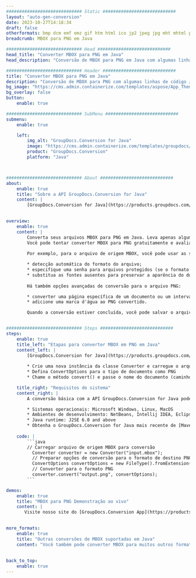 ```yaml
---
############################# Static ############################
layout: "auto-gen-conversion"
date: 2023-10-27T14:18:34
draft: false
otherformats: bmp dcm emf emz gif htm html ico jp2 jpeg jpg mht mhtml png psb psd svg svgz tga tif tiff webp wmf wmz
breadcrumb: MBOX para PNG em Java

############################# Head ############################
head_title: "Converter MBOX para PNG em Java"
head_description: "Conversão de MBOX para PNG em Java com algumas linhas de código. Converta mais de 160 formatos de arquivo usando a API de conversão de documentos do GroupDocs para Java"

############################# Header ############################
title: "Converter MBOX para PNG em Java"
description: "Conversão de MBOX para PNG com algumas linhas de código Java"
bg_image: "https://cms.admin.containerize.com/templates/aspose/App_Themes/V3/images/bg/header1.png"
bg_overlay: false
button:
    enable: true

############################# SubMenu ############################
submenu:
    enable: true

    left:
        img_alt: "GroupDocs.Conversion for Java"
        image: "https://cms.admin.containerize.com/templates/groupdocs/images/product-logos/90x90-noborder/groupdocs-conversion-java.png"
        product: "GroupDocs.Conversion"
        platform: "Java"



############################# About ############################
about:
    enable: true
    title: "Sobre a API GroupDocs.Conversion for Java"
    content: |
        [GroupDocs.Conversion for Java](https://products.groupdocs.com/conversion/java/) é uma API avançada de conversão de formato de arquivo para conversão entre formatos populares de imagem e documento, como Microsoft Office, OpenDocument, PDF, HTML, e-mail, CAD. e muito mais com apenas algumas linhas de código. A API nativa detecta automaticamente os formatos dos documentos originais e oferece muitas opções para personalizar os documentos convertidos. Juntamente com a função de extrair informações de um documento, ele também suporta o armazenamento em cache dos resultados da conversão para o disco local por padrão. No entanto, qualquer tipo de armazenamento em cache pode ser suportado pela implementação das interfaces apropriadas - Amazon S3, Dropbox, Google Drive, Windows Azure, Reddis ou quaisquer outras.
    

overview:
    enable: true
    content: |
        Converta seus arquivos MBOX para PNG em Java. Leva apenas algumas linhas de código Java em qualquer plataforma de sua escolha, como Windows, Linux, macOS.
        Você pode tentar converter MBOX para PNG gratuitamente e avaliar a qualidade dos resultados da conversão. Junto com scripts de conversão de arquivo simples, você pode tentar opções mais sofisticadas para carregar o arquivo de origem MBOX e armazenar a saída PNG. 
        
        Por exemplo, para o arquivo de origem MBOX, você pode usar as seguintes opções de carregamento:

        * detecção automática do formato do arquivo;
        * especifique uma senha para arquivos protegidos (se o formato de arquivo for compatível);
        * substitua as fontes ausentes para preservar a aparência do documento.
        
        Há também opções avançadas de conversão para o arquivo PNG:

        * converter uma página específica de um documento ou um intervalo de páginas;
        * adicione uma marca d'água ao PNG convertido.

        Quando a conversão estiver concluída, você pode salvar o arquivo PNG no caminho do arquivo local ou em qualquer armazenamento de terceiros, como FTP, Amazon S3, Google Drive, Dropbox etc. Observe - para converter MBOX para PNG, você não precisa instalar nenhum software adicional, como MS Office, Open Office, Adobe Acrobat Reader etc.


############################# Steps ############################
steps:
    enable: true
    title_left: "Etapas para converter MBOX em PNG em Java"
    content_left: |
        [GroupDocs.Conversion for Java](https://products.groupdocs.com/conversion/java/) permite que os desenvolvedores convertam facilmente o arquivo MBOX para PNG com algumas linhas de código.
        
        * Crie uma nova instância da classe Converter e carregue o arquivo MBOX com o caminho completo
        * Defina ConvertOptions para o tipo de documento como PNG
        * Chame o método convert() e passe o nome do documento (caminho completo) e formato (PNG) como parâmetro

    title_right: "Requisitos de sistema"
    content_right: |
        A conversão básica com a API GroupDocs.Conversion for Java pode ser feita com apenas algumas linhas de código. Nossas APIs são suportadas em todas as principais plataformas e sistemas operacionais. Antes de executar o código abaixo, certifique-se de ter os seguintes pré-requisitos instalados em seu sistema.

        * Sistemas operacionais: Microsoft Windows, Linux, MacOS
        * Ambientes de desenvolvimento: NetBeans, Intellij IDEA, Eclipse, etc.
        * Java runtime: J2SE 6.0 and above
        * Obtenha o GroupDocs.Conversion for Java mais recente de [Maven](https://repository.groupdocs.com/webapp/#/artifacts/browse/tree/General/repo/com/groupdocs/groupdocs-conversion)
         
    code: |
        ```java    
        // Carregar arquivo de origem MBOX para conversão
          Converter converter = new Converter("input.mbox");
          // Preparar opções de conversão para o formato de destino PNG
          ConvertOptions convertOptions = new FileType().fromExtension("png").getConvertOptions();
          // Converter para o formato PNG
          converter.convert("output.png", convertOptions);
        ```

demos:
    enable: true
    title: "MBOX para PNG Demonstração ao vivo"
    content: |
       Visite nosso site do [GroupDocs.Conversion App](https://products.groupdocs.app/conversion/family) e experimente a conversão de MBOX para PNG agora. A demonstração gratuita tem os seguintes benefícios
          

more_formats:
    enable: true
    title: "Outras conversões de MBOX suportadas em Java"
    content: "Você também pode converter MBOX para muitos outros formatos de arquivo. Por favor, veja a lista abaixo."
       
       
back_to_top:
    enable: true
---
```

